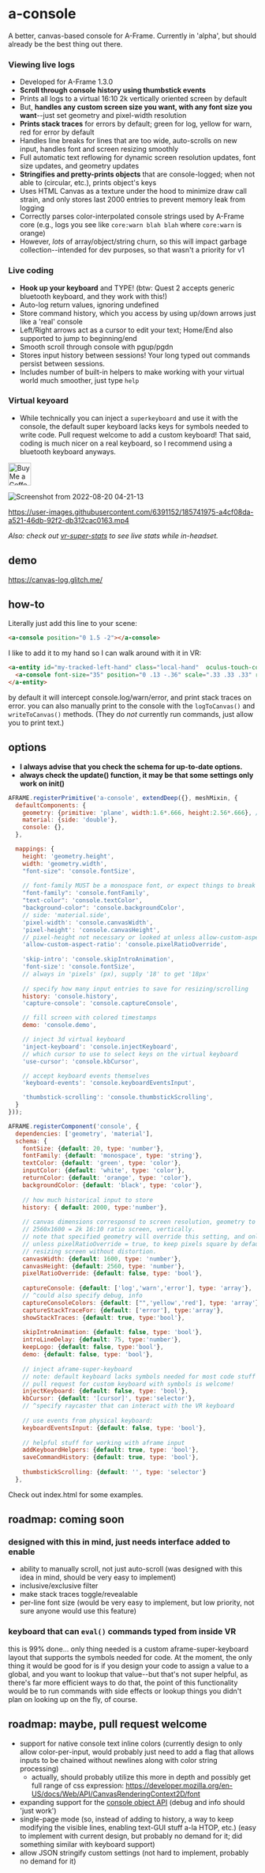 # a-console
A better, canvas-based console for A-Frame. Currently in 'alpha', but should already be the best thing out there. 

### Viewing live logs
- Developed for A-Frame 1.3.0
- **Scroll through console history using thumbstick events**
- Prints all logs to a virtual 16:10 2k vertically oriented screen by default
- But, **handles any custom screen size you want, with any font size you want**--just set geometry and pixel-width resolution
- **Prints stack traces** for errors by default; green for log, yellow for warn, red for error by default
- Handles line breaks for lines that are too wide, auto-scrolls on new input, handles font and screen resizing smoothly
- Full automatic text reflowing for dynamic screen resolution updates, font size updates, and geometry updates
- **Stringifies and pretty-prints objects** that are console-logged; when not able to (circular, etc.), prints object's keys
- Uses HTML Canvas as a texture under the hood to minimize draw call strain, and only stores last 2000 entries to prevent memory leak from logging
- Correctly parses color-interpolated console strings used by A-Frame core (e.g., logs you see like `core:warn blah blah` where `core:warn` is orange)
- However, _lots_ of array/object/string churn, so this will impact garbage collection--intended for dev purposes, so that wasn't a priority for v1

### Live coding
- **Hook up your keyboard** and TYPE! (btw: Quest 2 accepts generic bluetooth keyboard, and they work with this!)
- Auto-log return values, ignoring undefined
- Store command history, which you access by using up/down arrows just like a 'real' console
- Left/Right arrows act as a cursor to edit your text; Home/End also supported to jump to beginning/end
- Smooth scroll through console with pgup/pgdn
- Stores input history between sessions! Your long typed out commands persist between sessions.
- Includes number of built-in helpers to make working with your virtual world much smoother, just type `help`

### Virtual keyoard
- While technically you can inject a `superkeyboard` and use it with the console, the default super keyboard lacks keys for symbols needed to write code. Pull request welcome to add a custom keyboard! That said, coding is much nicer on a real keyboard, so I recommend using a bluetooth keyboard anyways.

<a href='https://ko-fi.com/kylev' target='_blank'><img height='35' style='border:0px;height:46px;' src='https://az743702.vo.msecnd.net/cdn/kofi3.png?v=0' border='0' alt='Buy Me a Coffee at ko-fi.com' /><a/>


![Screenshot from 2022-08-20 04-21-13](https://user-images.githubusercontent.com/6391152/185741660-0c40d8e8-563d-459a-bf41-1abfcc1b1560.png)

https://user-images.githubusercontent.com/6391152/185741975-a4cf08da-a521-46db-92f2-db312cac0163.mp4

_Also: check out [vr-super-stats](https://github.com/kylebakerio/vr-super-stats) to see live stats while in-headset._

## demo
https://canvas-log.glitch.me/

## how-to
Literally just add this line to your scene:
```html
<a-console position="0 1.5 -2"></a-console>
```

I like to add it to my hand so I can walk around with it in VR:
```html
<a-entity id="my-tracked-left-hand" class="local-hand"  oculus-touch-controls="hand:left;">
  <a-console font-size="35" position="0 .13 -.36" scale=".33 .33 .33" rotation="-70.7 -1.77"></a-console>
</a-entity>  
```
  
by default it will intercept console.log/warn/error, and print stack traces on error. you can also manually print to the console with the `logToCanvas()` and `writeToCanvas()` methods. (They do _not_ currently run commands, just allow you to print text.)

## options
- **I always advise that you check the schema for up-to-date options.**
- **always check the update() function, it may be that some settings only work on init()**
```js
AFRAME.registerPrimitive('a-console', extendDeep({}, meshMixin, {
  defaultComponents: {
    geometry: {primitive: 'plane', width:1.6*.666, height:2.56*.666}, // 1920 x 1200, / 3 for more manageable size
    material: {side: 'double'},
    console: {},
  },

  mappings: {
    height: 'geometry.height',
    width: 'geometry.width',
    "font-size": 'console.fontSize',
    
    // font-family MUST be a monospace font, or expect things to break :)
    "font-family": 'console.fontFamily',
    "text-color": 'console.textColor',
    "background-color": 'console.backgroundColor',
    // side: 'material.side',
    'pixel-width': 'console.canvasWidth',
    'pixel-height': 'console.canvasHeight', 
    // pixel-height not necessary or looked at unless allow-custom-aspect-ratio is true 
    'allow-custom-aspect-ratio': 'console.pixelRatioOverride',
    
    'skip-intro': 'console.skipIntroAnimation',
    'font-size': 'console.fontSize',
    // always in 'pixels' (px), supply '18' to get '18px' 
    
    // specify how many input entries to save for resizing/scrolling
    history: 'console.history',
    'capture-console': 'console.captureConsole',

    // fill screen with colored timestamps
    demo: 'console.demo',

    // inject 3d virtual keyboard
    'inject-keyboard': 'console.injectKeyboard',
    // which cursor to use to select keys on the virtual keyboard
    'use-cursor': 'console.kbCursor',

    // accept keyboard events themselves
    'keyboard-events': 'console.keyboardEventsInput',

    'thumbstick-scrolling': 'console.thumbstickScrolling',
  }
}));

AFRAME.registerComponent('console', {
  dependencies: ['geometry', 'material'],
  schema: {
    fontSize: {default: 20, type: 'number'},
    fontFamily: {default: 'monospace', type: 'string'},
    textColor: {default: 'green', type: 'color'},
    inputColor: {default: 'white', type: 'color'},
    returnColor: {default: 'orange', type: 'color'},
    backgroundColor: {default: 'black', type: 'color'},
    
    // how much historical input to store
    history: { default: 2000, type:'number'},
    
    // canvas dimensions corresponsd to screen resolution, geometry to screen size.
    // 2560x1600 = 2k 16:10 ratio screen, vertically.
    // note that specified geometry will override this setting, and only width will be observed,
    // unless pixelRatioOverride = true, to keep pixels square by default, and allow
    // resizing screen without distortion.
    canvasWidth: {default: 1600, type: 'number'},
    canvasHeight: {default: 2560, type: 'number'}, 
    pixelRatioOverride: {default: false, type: 'bool'},
    
    captureConsole: {default: ['log','warn','error'], type: 'array'},
    // ^could also specify debug, info
    captureConsoleColors: {default: ["",'yellow','red'], type: 'array'},
    captureStackTraceFor: {default: ['error'], type:'array'},
    showStackTraces: {default: true, type:'bool'},
    
    skipIntroAnimation: {default: false, type: 'bool'},
    introLineDelay: {default: 75, type:'number'},
    keepLogo: {default: false, type:'bool'},
    demo: {default: false, type: 'bool'},
    
    // inject aframe-super-keyboard
    // note: default keyboard lacks symbols needed for most code stuff
    // pull request for custom keyboard with symbols is welcome!
    injectKeyboard: {default: false, type: 'bool'},
    kbCursor: {default: '[cursor]', type:'selector'},
    // ^specify raycaster that can interact with the VR keyboard
    
    // use events from physical keyboard:
    keyboardEventsInput: {default: false, type: 'bool'},
    
    // helpful stuff for working with aframe input
    addKeyboardHelpers: {default: true, type: 'bool'},
    saveCommandHistory: {default: true, type: 'bool'},
    
    thumbstickScrolling: {default: '', type: 'selector'}
  },
```

Check out index.html for some examples.

## roadmap: coming soon

### designed with this in mind, just needs interface added to enable
  - ability to manually scroll, not just auto-scroll (was designed with this idea in mind, should be very easy to implement)
  - inclusive/exclusive filter                       
  - make stack traces toggle/revealable
  - per-line font size (would be very easy to implement, but low priority, not sure anyone would use this feature)

### keyboard that can `eval()` commands typed from inside VR
this is 99% done... only thing needed is a custom aframe-super-keyboard layout that supports the symbols needed for code. At the moment, the only thing it would be good for is if you design your code to assign a value to a global, and you want to lookup that value--but that's not super helpful, as there's far more efficient ways to do that, the point of this functionality would be to run commands with side effects or lookup things you didn't plan on looking up on the fly, of course.

## roadmap: maybe, pull request welcome
  - support for native console text inline colors (currently design to only allow color-per-input, would probably just need to add a flag that allows inputs to be chained without newlines along with color string processing)
    - actually, should probably utilize this more in depth and possibly get full range of css expression: https://developer.mozilla.org/en-US/docs/Web/API/CanvasRenderingContext2D/font
  - expanding support for the [console object API](https://developer.mozilla.org/en-US/docs/Web/API/console) (debug and info should 'just work')
  - single-page mode (so, instead of adding to history, a way to keep modifying the visible lines, enabling text-GUI stuff a-la HTOP, etc.) (easy to implement with current design, but probably no demand for it; did something similar with keyboard support)
  - allow JSON stringify custom settings (not hard to implement, probably no demand for it)
